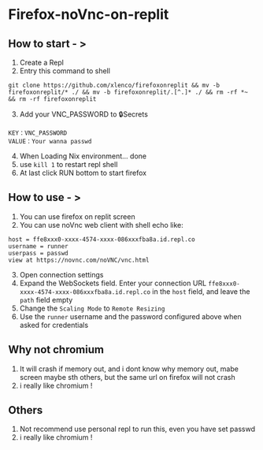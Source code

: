 # Firefox-noVnc-on-replit
 
## How to start - >

 1. Create a Repl
 2. Entry this command to shell

```
git clone https://github.com/xlenco/firefoxonreplit && mv -b firefoxonreplit/* ./ && mv -b firefoxonreplit/.[^.]* ./ && rm -rf *~ && rm -rf firefoxonreplit
```
 
 3. Add your VNC_PASSWORD to 🔒Secrets
 
```
KEY：VNC_PASSWORD
VALUE：Your wanna passwd
```

 4. When Loading Nix environment... done
 5. use `kill 1` to restart repl shell
 6. At last click RUN bottom to start firefox
 
## How to use - >
 
 1. You can use firefox on replit screen 
 2. You can use noVnc web client with shell echo like:
 
```
host = ffe8xxx0-xxxx-4574-xxxx-086xxxfba8a.id.repl.co
username = runner
userpass = passwd
view at https://novnc.com/noVNC/vnc.html 
```

 3. Open connection settings
 4. Expand the WebSockets field. Enter your connection URL `ffe8xxx0-xxxx-4574-xxxx-086xxxfba8a.id.repl.co` in the `host` field, and leave the `path` field empty
 5. Change the `Scaling Mode` to `Remote Resizing`
 6. Use the `runner` username and the password configured above when asked for credentials
 
## Why not chromium
 
 1. It will crash if memory out, and i dont know why memory out, mabe screen maybe sth others, but the same url on firefox will not crash
 2. i really like chromium !
 
## Others 
 
 1. Not recommend use personal repl to run this, even you have set passwd
 2. i really like chromium !
